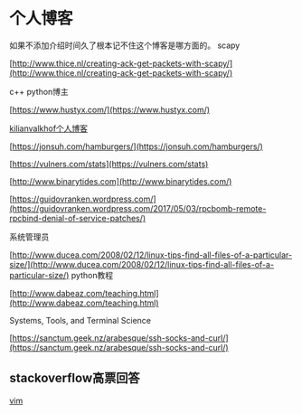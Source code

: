 # 个人博客
如果不添加介绍时间久了根本记不住这个博客是哪方面的。
scapy

[http://www.thice.nl/creating-ack-get-packets-with-scapy/](http://www.thice.nl/creating-ack-get-packets-with-scapy/)

c++ python博主

[https://www.hustyx.com/](https://www.hustyx.com/)

[kilianvalkhof个人博客](https://kilianvalkhof.com/)

[https://jonsuh.com/hamburgers/](https://jonsuh.com/hamburgers/)

[https://vulners.com/stats](https://vulners.com/stats)
 
[http://www.binarytides.com](http://www.binarytides.com/)
 
[https://guidovranken.wordpress.com/](https://guidovranken.wordpress.com/2017/05/03/rpcbomb-remote-rpcbind-denial-of-service-patches/)

系统管理员

[http://www.ducea.com/2008/02/12/linux-tips-find-all-files-of-a-particular-size/](http://www.ducea.com/2008/02/12/linux-tips-find-all-files-of-a-particular-size/)
python教程

[http://www.dabeaz.com/teaching.html](http://www.dabeaz.com/teaching.html)

Systems, Tools, and Terminal Science

[https://sanctum.geek.nz/arabesque/ssh-socks-and-curl/](https://sanctum.geek.nz/arabesque/ssh-socks-and-curl/)


## stackoverflow高票回答

[vim](https://stackoverflow.com/questions/1218390/what-is-your-most-productive-shortcut-with-vim/1220118#1220118)
